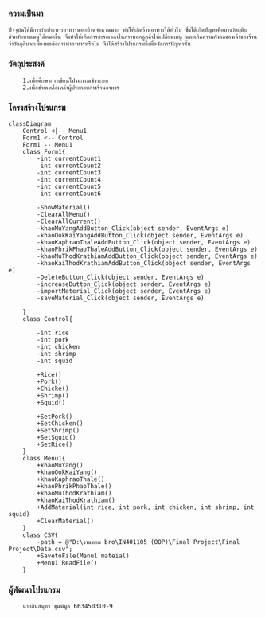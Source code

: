 ### ความเป็นมา
    ปัจจุบันได้มีการรับประทารอาหารนอกบ้านจำนวนมาก ทำให้เกิดร้านอาหารได้ทั่วไป ซึ่งได้เกิดปัญหาคือบางวัตถุดิบสำหรับบางเมนูได้หมดขึ้น จึงทำให้เกิดการชะรอเวลาในการบอกลูกค้าให้เปลี่ยนเมนู และเกิดความกังวลของเจ้าของร้านว่าวัตถุดิบจะเพียงพอต่อการทำอาหารหรือไม่ จึงได้สร้างโปรแกรมนี้เพื่อจัดการปัญหานั้น
### วัตถุประสงค์
        1.เพื่อศึกษาการเขียนโปรแกรมเชิงระบบ
        2.เพื่อช่วยเหลือเหล่าผู้ประกอบการร้านอาหาร
### โครงสร้างโปรแกรม
```mermaid
classDiagram
    Control <|-- Menu1
    Form1 <-- Control
    Form1 -- Menu1
    class Form1{
        -int currentCount1
        -int currentCount2
        -int currentCount3
        -int currentCount4
        -int currentCount5
        -int currentCount6

        -ShowMaterial()
        -ClearAllMenu()
        -ClearAllCurrent()
        -khaoMuYangAddButton_Click(object sender, EventArgs e)
        -khaoOokKaiYangAddButton_Click(object sender, EventArgs e)
        -khaoKaphraoThaleAddButton_Click(object sender, EventArgs e)
        -khaoPhrikPhaoThaleAddButton_Click(object sender, EventArgs e)
        -khaoMuThodKrathiamAddButton_Click(object sender, EventArgs e)
        -khaoKaiThodKrathiamAddButton_Click(object sender, EventArgs e)
        -DeleteButton_Click(object sender, EventArgs e)
        -increaseButton_Click(object sender, EventArgs e)
        -importMaterial_Click(object sender, EventArgs e)
        -saveMaterial_Click(object sender, EventArgs e)

    }
    class Control{
        
        -int rice 
        -int pork 
        -int chicken
        -int shrimp 
        -int squid 

        +Rice()
        +Pork()
        +Chicke()
        +Shrimp()
        +Squid()

        +SetPork()
        +SetChicken()
        +SetShrimp()
        +SetSquid()
        +SetRice() 
    }
    class Menu1{
        +khaoMuYang()
        +khaoOokKaiYang()
        +khaoKaphraoThale()
        +khaoPhrikPhaoThale()
        +khaoMuThodKrathiam()
        +khaoKaiThodKrathiam()
        +AddMaterial(int rice, int pork, int chicken, int shrimp, int squid)
        +ClearMaterial()
    }
    class CSV{
        -path = @"D:\งานคอม bro\IN401105 (OOP)\Final Project\Final Project\Data.csv";
        +SavetoFile(Menu1 mateial)
        +Menu1 ReadFile()
    }

```

### ผู้พัฒนาโปรแกรม
        นายสินสมุทร ขุนพิมูล 663450310-9
